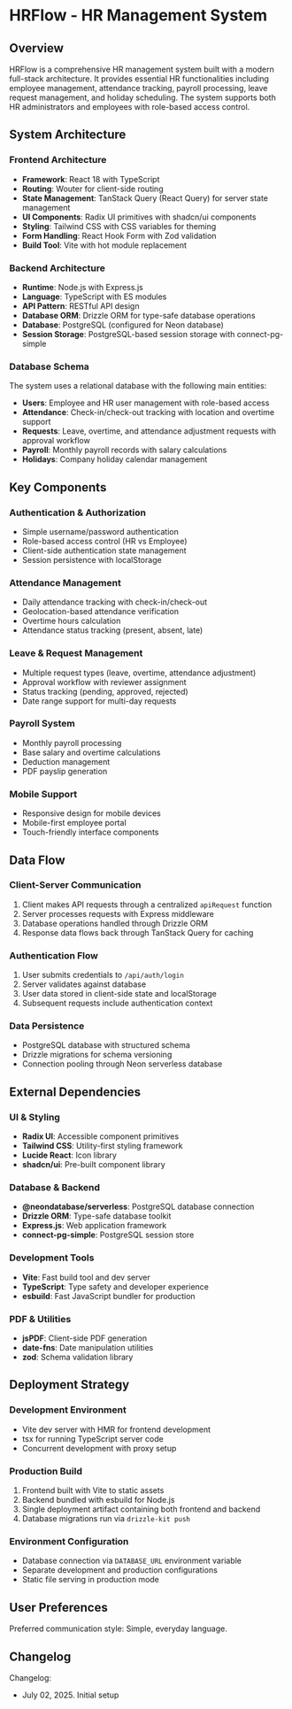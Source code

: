 # HRFlow - HR Management System

## Overview

HRFlow is a comprehensive HR management system built with a modern full-stack architecture. It provides essential HR functionalities including employee management, attendance tracking, payroll processing, leave request management, and holiday scheduling. The system supports both HR administrators and employees with role-based access control.

## System Architecture

### Frontend Architecture
- **Framework**: React 18 with TypeScript
- **Routing**: Wouter for client-side routing
- **State Management**: TanStack Query (React Query) for server state management
- **UI Components**: Radix UI primitives with shadcn/ui components
- **Styling**: Tailwind CSS with CSS variables for theming
- **Form Handling**: React Hook Form with Zod validation
- **Build Tool**: Vite with hot module replacement

### Backend Architecture
- **Runtime**: Node.js with Express.js
- **Language**: TypeScript with ES modules
- **API Pattern**: RESTful API design
- **Database ORM**: Drizzle ORM for type-safe database operations
- **Database**: PostgreSQL (configured for Neon database)
- **Session Storage**: PostgreSQL-based session storage with connect-pg-simple

### Database Schema
The system uses a relational database with the following main entities:
- **Users**: Employee and HR user management with role-based access
- **Attendance**: Check-in/check-out tracking with location and overtime support
- **Requests**: Leave, overtime, and attendance adjustment requests with approval workflow
- **Payroll**: Monthly payroll records with salary calculations
- **Holidays**: Company holiday calendar management

## Key Components

### Authentication & Authorization
- Simple username/password authentication
- Role-based access control (HR vs Employee)
- Client-side authentication state management
- Session persistence with localStorage

### Attendance Management
- Daily attendance tracking with check-in/check-out
- Geolocation-based attendance verification
- Overtime hours calculation
- Attendance status tracking (present, absent, late)

### Leave & Request Management
- Multiple request types (leave, overtime, attendance adjustment)
- Approval workflow with reviewer assignment
- Status tracking (pending, approved, rejected)
- Date range support for multi-day requests

### Payroll System
- Monthly payroll processing
- Base salary and overtime calculations
- Deduction management
- PDF payslip generation

### Mobile Support
- Responsive design for mobile devices
- Mobile-first employee portal
- Touch-friendly interface components

## Data Flow

### Client-Server Communication
1. Client makes API requests through a centralized `apiRequest` function
2. Server processes requests with Express middleware
3. Database operations handled through Drizzle ORM
4. Response data flows back through TanStack Query for caching

### Authentication Flow
1. User submits credentials to `/api/auth/login`
2. Server validates against database
3. User data stored in client-side state and localStorage
4. Subsequent requests include authentication context

### Data Persistence
- PostgreSQL database with structured schema
- Drizzle migrations for schema versioning
- Connection pooling through Neon serverless database

## External Dependencies

### UI & Styling
- **Radix UI**: Accessible component primitives
- **Tailwind CSS**: Utility-first styling framework
- **Lucide React**: Icon library
- **shadcn/ui**: Pre-built component library

### Database & Backend
- **@neondatabase/serverless**: PostgreSQL database connection
- **Drizzle ORM**: Type-safe database toolkit
- **Express.js**: Web application framework
- **connect-pg-simple**: PostgreSQL session store

### Development Tools
- **Vite**: Fast build tool and dev server
- **TypeScript**: Type safety and developer experience
- **esbuild**: Fast JavaScript bundler for production

### PDF & Utilities
- **jsPDF**: Client-side PDF generation
- **date-fns**: Date manipulation utilities
- **zod**: Schema validation library

## Deployment Strategy

### Development Environment
- Vite dev server with HMR for frontend development
- tsx for running TypeScript server code
- Concurrent development with proxy setup

### Production Build
1. Frontend built with Vite to static assets
2. Backend bundled with esbuild for Node.js
3. Single deployment artifact containing both frontend and backend
4. Database migrations run via `drizzle-kit push`

### Environment Configuration
- Database connection via `DATABASE_URL` environment variable
- Separate development and production configurations
- Static file serving in production mode

## User Preferences

Preferred communication style: Simple, everyday language.

## Changelog

Changelog:
- July 02, 2025. Initial setup